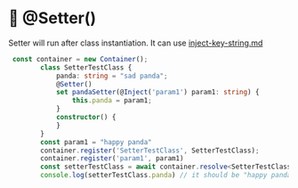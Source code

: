 # 🍭 @Setter()

Setter will run after class instantiation. It can use [inject-key-string.md](inject-key-string.md "mention")

```typescript
 const container = new Container();
        class SetterTestClass {
            panda: string = "sad panda";
            @Setter()
            set pandaSetter(@Inject('param1') param1: string) {
                this.panda = param1;
            }
            constructor() {
            }
        }
        const param1 = "happy panda"
        container.register('SetterTestClass', SetterTestClass);
        container.register('param1', param1)
        const setterTestClass = await container.resolve<SetterTestClass>('SetterTestClass');
        console.log(setterTestClass.panda) // it should be "happy panda"
```
